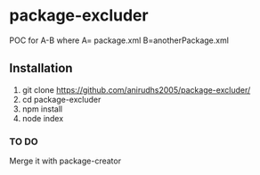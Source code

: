 # package-excluder
POC for A-B where A= package.xml B=anotherPackage.xml

## Installation

1. git clone https://github.com/anirudhs2005/package-excluder/
1. cd package-excluder
1. npm install
1. node index


### TO DO
Merge it with package-creator
